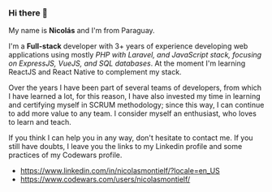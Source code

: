 ### Hi there 👋
My name is **Nicolás** and I'm from Paraguay.

I'm a **Full-stack** developer with 3+ years of experience developing web applications using mostly *PHP with Laravel, and JavaScript stack, focusing on ExpressJS, VueJS, and SQL databases*. At the moment I'm learning ReactJS and React Native to complement my stack.

Over the years I have been part of several teams of developers, from which I have learned a lot, for this reason, I have also invested my time in learning and certifying myself in SCRUM methodology; since this way, I can continue to add more value to any team.
I consider myself an enthusiast, who loves to learn and teach.

If you think I can help you in any way, don't hesitate to contact me. If you still have doubts, I leave you the links to my Linkedin profile and some practices of my Codewars profile.

- https://www.linkedin.com/in/nicolasmontielf/?locale=en_US
- https://www.codewars.com/users/nicolasmontielf/
